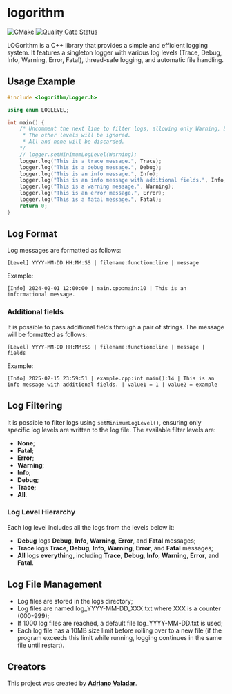 # logorithm

[![CMake](https://github.com/adrianovaladar/logorithm/actions/workflows/cmake.yml/badge.svg)](https://github.com/adrianovaladar/logorithm/actions/workflows/cmake.yml)
[![Quality Gate Status](https://sonarcloud.io/api/project_badges/measure?project=adrianovaladar_logorithm&metric=alert_status)](https://sonarcloud.io/summary/new_code?id=adrianovaladar_logorithm)

LOGorithm is a C++ library that provides a simple and efficient logging system. It features a singleton logger with various log levels (Trace, Debug, Info, Warning, Error, Fatal), thread-safe logging, and automatic file handling.

## Usage Example

```cpp
#include <logorithm/Logger.h>

using enum LOGLEVEL;

int main() {
    /* Uncomment the next line to filter logs, allowing only Warning, Error and Fatal levels in this case.
     * The other levels will be ignored.
     * All and none will be discarded.
    */
    // logger.setMinimumLogLevel(Warning);
    logger.log("This is a trace message.", Trace);
    logger.log("This is a debug message.", Debug);
    logger.log("This is an info message.", Info);
    logger.log("This is an info message with additional fields.", Info, {{"value1",std::to_string(1)}, {"value2", "example"}});
    logger.log("This is a warning message.", Warning);
    logger.log("This is an error message.", Error);
    logger.log("This is a fatal message.", Fatal);
    return 0;
}
```

## Log Format

Log messages are formatted as follows:

```
[Level] YYYY-MM-DD HH:MM:SS | filename:function:line | message
```

Example:
```
[Info] 2024-02-01 12:00:00 | main.cpp:main:10 | This is an informational message.
```

### Additional fields

It is possible to pass additional fields through a pair of strings. The message will be formatted as follows:

```
[Level] YYYY-MM-DD HH:MM:SS | filename:function:line | message | fields
```

Example:

```
[Info] 2025-02-15 23:59:51 | example.cpp:int main():14 | This is an info message with additional fields. | value1 = 1 | value2 = example
```

## Log Filtering

It is possible to filter logs using `setMinimumLogLevel()`, ensuring only specific log levels are written to the log file. The available filter levels are:

- **None**;
- **Fatal**;
- **Error**;
- **Warning**;
- **Info**;
- **Debug**;
- **Trace**;
- **All**.

### Log Level Hierarchy
Each log level includes all the logs from the levels below it:
- **Debug** logs **Debug**, **Info**, **Warning**, **Error**, and **Fatal** messages;
- **Trace** logs **Trace**, **Debug**, **Info**, **Warning**, **Error**, and **Fatal** messages;
- **All** logs **everything**, including **Trace**, **Debug**, **Info**, **Warning**, **Error**, and **Fatal**.

## Log File Management
- Log files are stored in the logs directory;
- Log files are named log_YYYY-MM-DD_XXX.txt where XXX is a counter (000-999);
- If 1000 log files are reached, a default file log_YYYY-MM-DD.txt is used;
- Each log file has a 10MB size limit before rolling over to a new file (if the program exceeds this limit while running, logging continues in the same file until restart).

## Creators

This project was created by [**Adriano Valadar**](https://github.com/adrianovaladar).
